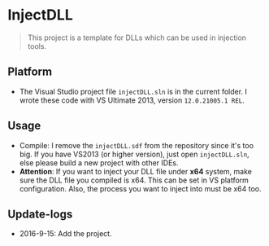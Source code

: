 # InjectDLL
> This project is a template for DLLs which can be used in injection tools.

## Platform
* The Visual Studio project file `injectDLL.sln` is in the current folder. I wrote these code with VS Ultimate 2013, version `12.0.21005.1 REL`.

## Usage
* Compile: I remove the `injectDLL.sdf` from the repository since it's too big. If you have VS2013 (or higher version), just open `injectDLL.sln`, else please build a new project with other IDEs.
* **Attention**: If you want to inject your DLL file under **x64** system, make sure the DLL file you compiled is x64. This can be set in VS platform configuration. Also, the process you want to inject into must be x64 too.

## Update-logs
* 2016-9-15: Add the project.